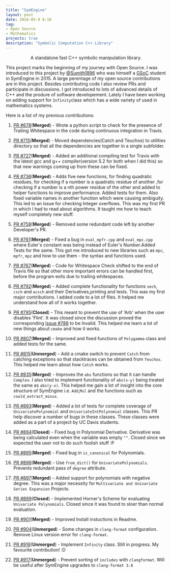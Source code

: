 ```yaml
---
title: "SymEngine"
layout: post
date: 2016-05-9 8:10
tag:
- Open Source
- Mathematics
projects: true
description: "Symbolic Computation C++ Library"
---
```


<center>A standalone fast C++ symbolic manipulation library.</center>

This project marks the beginning of my journey with Open Source. I was introduced to this project by [@Sumith1896](https://github.com/Sumith1896) who was himself a [GSoC](https://summerofcode.withgoogle.com/) student in SymEngine in 2015. A large perentage of my open source contributions are in this project. Besides contributing code I also review PRs and participate in discussions. I got introduced to lots of advanced details of C++ and the produre of software developement. Lately I have been working on adding support for `Infinity`class which has a wide variety of used in mathematics systems.

Here is a list of my previous contributions:

1. [PR #678](https://github.com/symengine/symengine/pull/678)(**Merged**) - Wrote a python script to check for the presence of Trailing Whitespace in the code during continuous integration in Travis.

2. [PR #715](https://github.com/symengine/symengine/pull/715)(**Merged**) - Moved dependencies(Catch and Teuchos) to utilities directory so that all the dependencies are together in a single subfolder.

3. [PR #727](https://github.com/symengine/symengine/pull/727)(**Merged**) - Added an additional compiling test for Travis with the latest gcc and g++ compiler(version 5.2 for both when I did this) so that new warnings coming up from these can be fixed.

4. [PR #736](https://github.com/symengine/symengine/pull/736)(**Merged**) - Adds five new functions, for finding quadratic residues, for checking if a number is a quadratic residue of another ,for checking if a number is a nth power residue of the other and added to helper functions to improve performance. Added tests for them. Also fixed variable names in another function which were causing ambiguity. This led to an issue for checking Integer overflows. This was my first PR in which I had to read about algorithms. It taught me how to teach myself completely new stuff.

5. [PR #758](https://github.com/symengine/symengine/pull/758)(**Merged**) - Removed some redundant code left by another Developer's PR.

6. [PR #761](https://github.com/symengine/symengine/pull/761)(**Merged**) - Fixed a bug in `eval_mpfr.cpp` and `eval_mpc.cpp` where Euler's constant was being instead of Euler's Number.Added Tests for the same. This got me introduced to new libraries such as `mpc`, `mpfr`, `mpz` and how to use them - the syntax and functions used.

7. [PR #767](https://github.com/symengine/symengine/pull/767)(**Merged**) - Code for Whitespace Check shifted to the end of Travis file so that other more important errors can be handled first, before the program exits due to trailing  whitespaces.

8. [PR #792](https://github.com/symengine/symengine/pull/792)(**Merged**) - Added complete functionality for functions `sech`, `csch` and `acsch` and their Derivatives,printing and tests. This was my first major contributions. I added code to a lot of files. It helped me understand how all of it works together.

9. [PR #795](https://github.com/symengine/symengine/pull/795)(**Closed**) - This meant to prevent the use of 'Arb' when the user disables 'Flint'. It was closed since the discussion proved the corresponding [Issue #788](https://github.com/symengine/symengine/issues/788) to be Invalid. This helped me learn a lot of new things about `cmake` and how it works.

10. [PR #807](https://github.com/symengine/symengine/pull/736)(**Merged**) - Improved and fixed functions of `Polygamma` class and added tests for the same.

11. [PR #815](https://github.com/symengine/symengine/pull/815)(**Unmerged**) - Add a cmake switch to prevent `Catch` from catching exceptions so that stacktraces can be obtained from `Teuchos`. This helped me learn about how `Catch` works.

12. [PR #835](https://github.com/symengine/symengine/pull/835)(**Merged**) - Improves the `abs` functions so that it can handle `Complex`. I also tried to implement functionality of `abs(x-y)` being treated the same as `abs(y-x)`. This helped me gain a lot of insight into the core structure of SymEngine i.e. `Add`,`Mul` and the functions such as `could_extract_minus`.

13. [PR #893](https://github.com/symengine/symengine/pull/893)(**Merged**) - Added a lot of tests for complete coverage of `UnivariatePolynomial` and `UnivariateIntPolynomial` classes. This PR help discover a number of bugs in these classes. These classes were added as a part of a project by UC Davis students.

14. [PR #894](https://github.com/symengine/symengine/pull/894)(**Closed**) - Fixed bug in Polynomial Derivative. Derivative was being calculated even when the variable was empty `""`. Closed since we expected the user not to do such foolish stuff :P

15. [PR #895](https://github.com/symengine/symengine/pull/895)(**Merged**) - Fixed bug in `is_canonical` for Polynomials.

16. [PR #896](https://github.com/symengine/symengine/pull/896)(**Merged**) - Use `from_dict()` for `UnivariatePolynomials`. Prevents redundant pass of `degree` attribute.

17. [PR #897](https://github.com/symengine/symengine/pull/897)(**Merged**) - Added support for polynomials with negative degree. This was a major necessity for `Multivariate and Univariate Series Expansion` Projects.

18. [PR #899](https://github.com/symengine/symengine/pull/899)(**Closed**) - Implemented Horner's Scheme for evaluating `Univariate Polynomials`. Closed since it was found to sloer than normal evaluation.

19. [PR #901](https://github.com/symengine/symengine/pull/901)(**Merged**) - Improved Install instuctions in Readme.

20. [PR #904](https://github.com/symengine/symengine/pull/904)(**Unmerged**) - Some changes in `clang-format` configuration. Remove Linux version error for `clang-format`.

21. [PR #916](https://github.com/symengine/symengine/pull/916)(**Unmerged**) - Implement `Infinity` class. Still in progress. My favourite contribution! :D

22. [PR #917](https://github.com/symengine/symengine/pull/917)(**Unmerged**) - Prevent sorting of `includes` with `clangformat`. Will be useful after SymEngine upgrades to `clang-format 3.8`